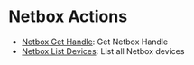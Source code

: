 
# Netbox Actions
* [Netbox Get Handle](/Netbox/legos/netbox_get_handle/README.md): Get Netbox Handle
* [Netbox List Devices](/Netbox/legos/netbox_list_devices/README.md): List all Netbox devices
